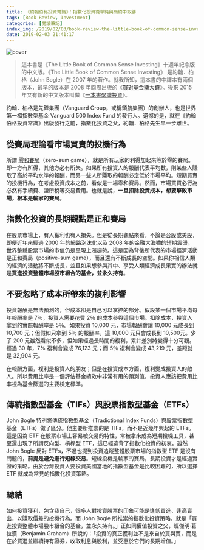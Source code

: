 ```yaml
---
title: 《約翰伯格投資常識》：指數化投資從單純與簡約中取勝
tags: [Book Review, Investment]
categories: [閱讀筆記]
index_img: /2019/02/03/book-review-the-little-book-of-common-sense-investing/cover.jpg
date: 2019-02-03 21:41:17
---
```


![cover](/2019/02/03/book-review-the-little-book-of-common-sense-investing/cover.jpg)

> 這本書是《The Little Book of Common Sense Investing》十週年紀念版的中文版。《The Little Book of Common Sense Investing》 是約翰．柏格（John Bogle）在 2007 年的著作。就我所知，這本書的中譯本有兩個版本，最早的版本是 2008 年商周出版的《[買對基金賺大錢](https://www.books.com.tw/products/0010400326)》。後來 2015 年又有新的中文版本叫做《[一本書學識投資](https://www.books.com.tw/products/0010671662)》。

<!-- more -->

約翰．柏格是先鋒集團（Vanguard Group，或稱領航集團）的創辦人，也是世界第一檔指數型基金 Vanguard 500 Index Fund 的發行人。遺憾的是，就在《約翰伯格投資常識》出版發行之前，指數化投資之父，約翰．柏格先生早一步離世。

## 從賽局理論看市場買賣的投機行為

所謂 [零和賽局](https://en.wikipedia.org/wiki/Zero-sum_game)（zero-sum game），就是所有玩家的利得加起來等於零的賽局。即一方有所得，其他方必有所失。如果所有投資人的報酬代表平均數，則某些人賺取了高於平均水準的報酬，而另一些人所賺取的報酬必定低於市場平均。短期買賣的投機行為，在考慮投資成本之前，看似是一場零和賽局。然而，市場買買必行為必然有手續費、證所稅等交易費用。也就是說，**一旦扣除投資成本，想要擊敗市場，根本是輸家的賽局**。

## 指數化投資的長期觀點是正和賽局

在股票市場上，有人獲利也有人損失。但是從長期觀點來看，不論是台股或美股，即便近年來經過 2000 年的網路泡沫化以及 2008 年的金融大海嘯的短期震盪，世界整體股票市場的市值仍是呈現上漲趨勢。這是因為背後所代表的市場經濟活動是正和賽局（positive-sum game），而且還有不斷成長的空間。如果你相信人類的經濟的活動將不斷成長，並且如果想參與其中、享受人類經濟成長果實的辦法就是**買進投資整體市場股市組合的基金，並永久持有**。


## 不要忽略了成本所帶來的複利影響

投資報酬是無法預測的，但成本卻是自己可以掌控的部分。假設某一個市場平均每年報酬率是 7％，投資人需要花費 2％ 的成本參與這個市場。扣除成本，投資人拿到的實際報酬率是 5％。如果投資 10,000 元，市場報酬會讓 10,000 元成長到 10,700 元；但假如只拿到 5％ 的報酬率，這 10,000 元只會成長到 10,500元。少了 200 元雖然看似不多，但如果經過長時間的複利，累計差別將變得十分可觀。經過 30 年，7% 複利會變成 76,123 元；而 5％ 複利會變成 43,219 元，差距就是 32,904 元。

在報酬方面，複利是投資人的朋友；但是在投資成本方面，複利變成投資人的敵人。所以費用比率是一個評估基金績效中非常有用的預測值，投資人應該把費用比率視為基金篩選的主要檢定標準。

## 傳統指數型基金（TIFs）與股票指數型基金（ETFs）

John Bogle 特別將傳統指數型基金（Tradictional Index Funds）與股票指數型基金（ETFs）做了區分。他主要所推崇的是 TIFs，而不是近幾年興起的 ETFs。這是因為 ETF 在股票市場上容易被交易的特性，常被拿來成為短期投機工具，甚至還出現了所謂反向型、槓桿型 ETF，這已經違背了指數化投資的初衷。雖然 John Bogle 反對 ETFs，不過也提到投資追蹤整體股票市場的指數型 ETF 是沒有問題的，**前提是避免進行短線交易**。短線投機是輸家的賽局，長期投資才是經過實證的策略。由於台灣投資人要投資美國當地的指數型基金是比較困難的，所以選擇 ETF 就成為常見的指數化投資策略。

## 總結

如何投資獲利，包含我自己，很多人對投資股票的印象可能是逢低買進、逢高賣出，以賺取價差的投機行為。而 John Bogle 所推崇的指數化投資策略，就是「買進投資整體市場股市組合的基金，並永久持有。」正如同價值投資之父，班傑明·葛拉漢（Benjamin Graham）所說的：「投資的真正獲利並不是來自於買與賣，而是在於買進並繼續持有證券，收取利息與股利，並受惠於它們的長期增值。」
